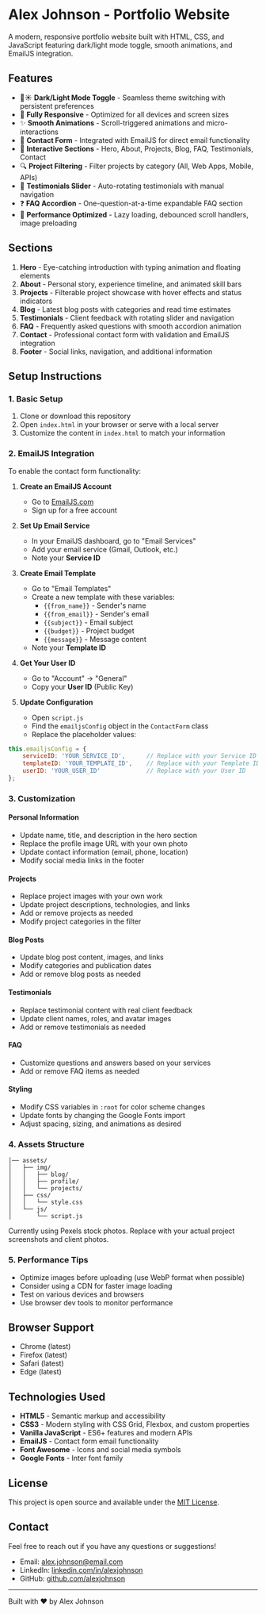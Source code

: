 # Alex Johnson - Portfolio Website

A modern, responsive portfolio website built with HTML, CSS, and JavaScript featuring dark/light mode toggle, smooth animations, and EmailJS integration.

## Features

- 🌙☀️ **Dark/Light Mode Toggle** - Seamless theme switching with persistent preferences
- 📱 **Fully Responsive** - Optimized for all devices and screen sizes
- ✨ **Smooth Animations** - Scroll-triggered animations and micro-interactions
- 📧 **Contact Form** - Integrated with EmailJS for direct email functionality
- 🎯 **Interactive Sections** - Hero, About, Projects, Blog, FAQ, Testimonials, Contact
- 🔍 **Project Filtering** - Filter projects by category (All, Web Apps, Mobile, APIs)
- 💬 **Testimonials Slider** - Auto-rotating testimonials with manual navigation
- ❓ **FAQ Accordion** - One-question-at-a-time expandable FAQ section
- 🚀 **Performance Optimized** - Lazy loading, debounced scroll handlers, image preloading

## Sections

1. **Hero** - Eye-catching introduction with typing animation and floating elements
2. **About** - Personal story, experience timeline, and animated skill bars
3. **Projects** - Filterable project showcase with hover effects and status indicators
4. **Blog** - Latest blog posts with categories and read time estimates
5. **Testimonials** - Client feedback with rotating slider and navigation
6. **FAQ** - Frequently asked questions with smooth accordion animation
7. **Contact** - Professional contact form with validation and EmailJS integration
8. **Footer** - Social links, navigation, and additional information

## Setup Instructions

### 1. Basic Setup

1. Clone or download this repository
2. Open `index.html` in your browser or serve with a local server
3. Customize the content in `index.html` to match your information

### 2. EmailJS Integration

To enable the contact form functionality:

1. **Create an EmailJS Account**
   - Go to [EmailJS.com](https://www.emailjs.com/)
   - Sign up for a free account

2. **Set Up Email Service**
   - In your EmailJS dashboard, go to "Email Services"
   - Add your email service (Gmail, Outlook, etc.)
   - Note your **Service ID**

3. **Create Email Template**
   - Go to "Email Templates"
   - Create a new template with these variables:
     - `{{from_name}}` - Sender's name
     - `{{from_email}}` - Sender's email
     - `{{subject}}` - Email subject
     - `{{budget}}` - Project budget
     - `{{message}}` - Message content
   - Note your **Template ID**

4. **Get Your User ID**
   - Go to "Account" → "General"
   - Copy your **User ID** (Public Key)

5. **Update Configuration**
   - Open `script.js`
   - Find the `emailjsConfig` object in the `ContactForm` class
   - Replace the placeholder values:

```javascript
this.emailjsConfig = {
    serviceID: 'YOUR_SERVICE_ID',      // Replace with your Service ID
    templateID: 'YOUR_TEMPLATE_ID',    // Replace with your Template ID
    userID: 'YOUR_USER_ID'             // Replace with your User ID
};
```

### 3. Customization

#### Personal Information
- Update name, title, and description in the hero section
- Replace the profile image URL with your own photo
- Update contact information (email, phone, location)
- Modify social media links in the footer

#### Projects
- Replace project images with your own work
- Update project descriptions, technologies, and links
- Add or remove projects as needed
- Modify project categories in the filter

#### Blog Posts
- Update blog post content, images, and links
- Modify categories and publication dates
- Add or remove blog posts as needed

#### Testimonials
- Replace testimonial content with real client feedback
- Update client names, roles, and avatar images
- Add or remove testimonials as needed

#### FAQ
- Customize questions and answers based on your services
- Add or remove FAQ items as needed

#### Styling
- Modify CSS variables in `:root` for color scheme changes
- Update fonts by changing the Google Fonts import
- Adjust spacing, sizing, and animations as desired

### 4. Assets Structure

```
│── assets/
│   ├── img/
│   │   ├── blog/
│   │   ├── profile/
│   │   └── projects/
│   ├── css/
│   │   └── style.css
│   └── js/
│       └── script.js
```

Currently using Pexels stock photos. Replace with your actual project screenshots and client photos.

### 5. Performance Tips

- Optimize images before uploading (use WebP format when possible)
- Consider using a CDN for faster image loading
- Test on various devices and browsers
- Use browser dev tools to monitor performance

## Browser Support

- Chrome (latest)
- Firefox (latest)
- Safari (latest)
- Edge (latest)

## Technologies Used

- **HTML5** - Semantic markup and accessibility
- **CSS3** - Modern styling with CSS Grid, Flexbox, and custom properties
- **Vanilla JavaScript** - ES6+ features and modern APIs
- **EmailJS** - Contact form email functionality
- **Font Awesome** - Icons and social media symbols
- **Google Fonts** - Inter font family

## License

This project is open source and available under the [MIT License](LICENSE).

## Contact

Feel free to reach out if you have any questions or suggestions!

- Email: alex.johnson@email.com
- LinkedIn: [linkedin.com/in/alexjohnson](https://linkedin.com/in/alexjohnson)
- GitHub: [github.com/alexjohnson](https://github.com/alexjohnson)

---

Built with ❤️ by Alex Johnson